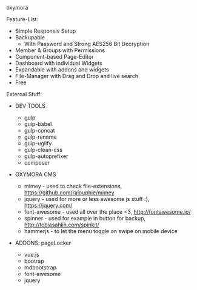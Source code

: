 oxymora

Feature-List:

- Simple Responsiv Setup
- Backupable
  - With Password and Strong AES256 Bit Decryption
- Member & Groups with Permissions
- Component-based Page-Editor
- Dashboard with individual Widgets
- Expandable with addons and widgets
- File-Manager with Drag and Drop and live search
- Free


External Stuff:

- DEV TOOLS
  - gulp
  - gulp-babel
  - gulp-concat
  - gulp-rename
  - gulp-uglify
  - gulp-clean-css
  - gulp-autoprefixer
  - composer

- OXYMORA CMS
  - mimey           - used to check file-extensions, https://github.com/ralouphie/mimey
  - jquery          - used for more or less awesome js stuff :), https://jquery.com/
  - font-awesome    - used all over the place <3, http://fontawesome.io/
  - spinner         - used for example in button for backup, http://tobiasahlin.com/spinkit/
  - hammerjs        - to let the menu toggle on swipe on mobile device

- ADDONS: pageLocker
  - vue.js
  - bootrap
  - mdbootstrap
  - font-awesome
  - jquery
